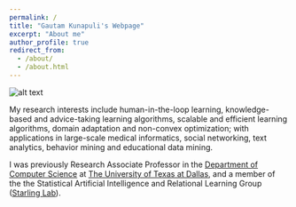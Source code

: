 ```yaml
---
permalink: /
title: "Gautam Kunapuli's Webpage"
excerpt: "About me"
author_profile: true
redirect_from: 
  - /about/
  - /about.html
---
```


![alt text](https://github.com/gkunapuli/gkunapuli.github.io/blob/master/images/LeftUTDallas.png "I'm no longer at UTD.")

My research interests include human-in-the-loop learning, knowledge-based and advice-taking learning algorithms, scalable and efficient learning algorithms, domain adaptation and non-convex optimization; with applications in large-scale medical informatics, social networking, text analytics, behavior mining and educational data mining.

I was previously Research Associate Professor in the [Department of Computer Science](https://cs.utdallas.edu/) at [The University of Texas at Dallas](https://www.utdallas.edu/), and a member of the the Statistical Artificial Intelligence and Relational Learning Group ([Starling Lab](https://starling.utdallas.edu/)).
